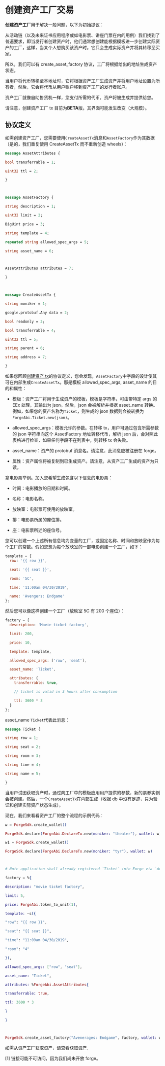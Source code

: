 # 创建资产工厂交易

**创建资产工厂**用于解决一般问题，以下为初始提议：

从活动链（以及未来证书应用程序或如电影票、讲座门票在内的用例）我们找到了普遍要求，即当发行者创建资产时，他们通常想创建能根据模板进一步创建实际资产的工厂，这样，当某个人想购买该资产时，它只会生成实际资产并将其转移至买家。

所以，我们可以有 create_asset_factory 协议，工厂将根据给出的地址生成资产状态。

当用户将代币转移至本地址时，它将根据资产工厂生成资产并将用户地址设置为所有者，然后，它会将代币从用户账户移到资产工厂的发行者账户。

资产工厂就像自助售货机一样，您支付所需的代币，资产将被生成并提供给您。

请注意，创建资产工厂 tx 目前为**BETA**版，其界面可能发生改变（大规模）。

## 协议定义

如需创建资产工厂，您需要使用`CreateAssetTx`消息和`AssetFactory`作为其数据（是的，我们重复使用 CreateAssetTx 而不重新创造 wheels）：

```proto
message AssetAttributes {

bool transferrable = 1;

uint32 ttl = 2;

}



message AssetFactory {

string description = 1;

uint32 limit = 2;

BigUint price = 3;

string template = 4;

repeated string allowed_spec_args = 5;

string asset_name = 6;



AssetAttributes attributes = 7;

}



message CreateAssetTx {

string moniker = 1;

google.protobuf.Any data = 2;

bool readonly = 3;

bool transferrable = 4;

uint32 ttl = 5;

string parent = 6;

string address = 7;

}
```

如果您回顾[创建资产 tx](create_asset.md)的协议定义，您会发现，`AssetFactory`中字段的设计使其可在内部生成`CreateAssetTx`。那是模板 allowed_spec_args, asset_name 的目的和属性：

- 模板：资产工厂将用于生成资产的模板，模板是字符串，可由带特定 args 的 EEx 处理，其输出为 json。然后，json 会被解析并根据 asset_name 转换。例如，如果您的资产名称为`Ticket`，则生成的 json 数据则会被转换为`ForgeAbi.Ticket.new(json)`。

- allowed_spec_args：模板允许的参数。在转移 tx，用户可通过包含所需参数的 json 字符串向这个 AssetFactory 地址转移代币，解析 json 后，会对照此表格进行检查，如果任何字段不在列表中，则转移 tx 会失败。

- asset_name：资产的 protobuf 消息名。请注意，此消息应被注册在 forge。

- 属性：资产属性将被复制到已生成资产。请注意，从资产工厂生成的资产为只读。

拿电影票举例。加入您希望生成包含以下信息的电影票：

- 时间：电影播放的日期和时间。

- 名称：电影名称。

- 放映室：电影票可使用的放映室。

- 排：电影票所属的座位排。

- 座：电影票所述的座位号。

您可以创建一个上述所有信息均为变量的工厂，或固定名称、时间和放映室作为每个工厂的常数。假如您想为每个放映室的一部电影创建一个工厂，如下：

```js
template = {
  row: '{{ row }}',

  seat: '{{ seat }}',

  room: '5C',

  time: '11:00am 04/30/2019',

  name: 'Avengers: Endgame'
};
```

然后您可以像这样创建一个工厂（放映室 5C 有 200 个座位）：

```js
factory = {
  description: 'Movie ticket factory',

  limit: 200,

  price: 10,

  template: template,

  allowed_spec_args: ['row', 'seat'],

  asset_name: 'Ticket',

  attributes: {
    transferrable: true,

    // ticket is valid in 3 hours after consumption

    ttl: 3600 * 3
  }
};
```

asset_name `Ticket`代表此消息：

```proto
message Ticket {

string row = 1;

string seat = 2;

string room = 3;

string time = 4;

string name = 5;

}
```

当用户试图获取资产时，通过向工厂中的模板应用用户提供的参数，新的票券实例会被创建。然后，一个`CreateAssetTx`在内部生成（收据 db 中没有足迹，只为验证和创建实际资产状态生成）。

现在，我们来看看资产工厂的整个流程的示例代码：

```elixir
w = ForgeSdk.create_wallet()

ForgeSdk.declare(ForgeAbi.DeclareTx.new(moniker: "theater"), wallet: w)

w1 = ForgeSdk.create_wallet()

ForgeSdk.declare(ForgeAbi.DeclareTx.new(moniker: "tyr"), wallet: w)



# Note application shall already registered `Ticket` into Forge via `deploy_protocol`.

factory = %{

description: "movie ticket factory",

limit: 5,

price: ForgeAbi.token_to_unit(1),

template: ~s({

"row": "{{ row }}",

"seat": "{{ seat }}",

"time": "11:00am 04/30/2019",

"room": "4"

}),

allowed_spec_args: ["row", "seat"],

asset_name: "Ticket",

attributes: %ForgeAbi.AssetAttributes{

transferrable: true,

ttl: 3600 * 3

}

}



ForgeSdk.create_asset_factory("Avenerages: Endgame", factory, wallet: w)
```

如需从资产工厂获取资产，请查看[获取资产](./acquire_asset.md).

[1] 链接可能不可访问，因为我们尚未开放 forge。
